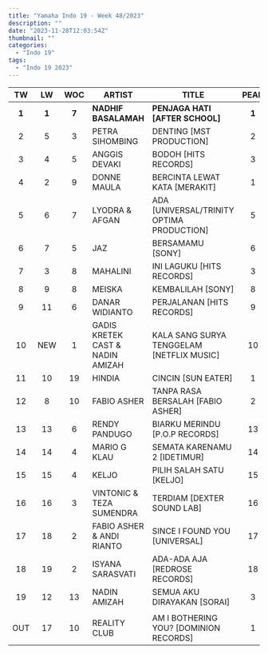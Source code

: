 ```yaml
---
title: "Yamaha Indo 19 - Week 48/2023"
description: ""
date: "2023-11-28T12:03:54Z"
thumbnail: ""
categories:
  - "Indo 19"
tags:
  - "Indo 19 2023"
---
```

<!--more-->
|TW|LW|WOC|ARTIST|TITLE|PEAK|
|:----:|:----:|:----:|----|----|:----:|
|**1**|**1**|**7**|**NADHIF BASALAMAH**|**PENJAGA HATI [AFTER SCHOOL]**|**1**|
|2|5|3|PETRA SIHOMBING|DENTING [MST PRODUCTION]|2|
|3|4|5|ANGGIS DEVAKI|BODOH [HITS RECORDS]|3|
|4|2|9|DONNE MAULA|BERCINTA LEWAT KATA [MERAKIT]|1|
|5|6|7|LYODRA & AFGAN|ADA [UNIVERSAL/TRINITY OPTIMA PRODUCTION]|5|
|6|7|5|JAZ|BERSAMAMU [SONY]|6|
|7|3|8|MAHALINI|INI LAGUKU [HITS RECORDS]|3|
|8|9|8|MEISKA|KEMBALILAH [SONY]|8|
|9|11|6|DANAR WIDIANTO|PERJALANAN [HITS RECORDS]|9|
|10|NEW|1|GADIS KRETEK CAST & NADIN AMIZAH|KALA SANG SURYA TENGGELAM [NETFLIX MUSIC]|10|
|11|10|19|HINDIA|CINCIN [SUN EATER]|1|
|12|8|10|FABIO ASHER|TANPA RASA BERSALAH [FABIO ASHER]|2|
|13|13|6|RENDY PANDUGO|BIARKU MERINDU [P.O.P RECORDS]|13|
|14|14|4|MARIO G KLAU|SEMATA KARENAMU 2 [IDETIMUR]|14|
|15|15|4|KELJO|PILIH SALAH SATU [KELJO]|15|
|16|16|3|VINTONIC & TEZA SUMENDRA|TERDIAM [DEXTER SOUND LAB]|16|
|17|18|2|FABIO ASHER & ANDI RIANTO|SINCE I FOUND YOU [UNIVERSAL]|17|
|18|19|2|ISYANA SARASVATI|ADA-ADA AJA [REDROSE RECORDS]|18|
|19|12|13|NADIN AMIZAH|SEMUA AKU DIRAYAKAN [SORAI]|3|
| | | | | | |
|OUT|17|10|REALITY CLUB|AM I BOTHERING YOU? [DOMINION RECORDS]|1|
